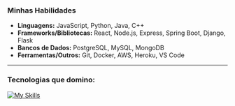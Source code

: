 ### Minhas Habilidades

* **Linguagens:** JavaScript, Python, Java, C++
* **Frameworks/Bibliotecas:** React, Node.js, Express, Spring Boot, Django, Flask
* **Bancos de Dados:** PostgreSQL, MySQL, MongoDB
* **Ferramentas/Outros:** Git, Docker, AWS, Heroku, VS Code

---

### Tecnologias que domino:

[![My Skills](https://skillicons.dev/icons?i=js,react,nodejs,python,docker,aws)](https://skillicons.dev)
